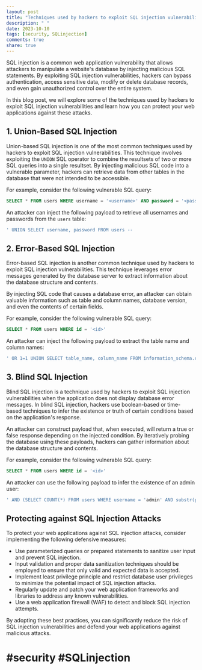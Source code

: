 ```yaml
---
layout: post
title: "Techniques used by hackers to exploit SQL injection vulnerabilities."
description: " "
date: 2023-10-10
tags: [security, SQLinjection]
comments: true
share: true
---
```


SQL injection is a common web application vulnerability that allows attackers to manipulate a website's database by injecting malicious SQL statements. By exploiting SQL injection vulnerabilities, hackers can bypass authentication, access sensitive data, modify or delete database records, and even gain unauthorized control over the entire system.

In this blog post, we will explore some of the techniques used by hackers to exploit SQL injection vulnerabilities and learn how you can protect your web applications against these attacks.

## 1. Union-Based SQL Injection

Union-based SQL injection is one of the most common techniques used by hackers to exploit SQL injection vulnerabilities. This technique involves exploiting the `UNION` SQL operator to combine the resultsets of two or more SQL queries into a single resultset. By injecting malicious SQL code into a vulnerable parameter, hackers can retrieve data from other tables in the database that were not intended to be accessible.

For example, consider the following vulnerable SQL query:

```sql
SELECT * FROM users WHERE username = '<username>' AND password = '<password>'
```

An attacker can inject the following payload to retrieve all usernames and passwords from the `users` table:

```sql
' UNION SELECT username, password FROM users --
```

## 2. Error-Based SQL Injection

Error-based SQL injection is another common technique used by hackers to exploit SQL injection vulnerabilities. This technique leverages error messages generated by the database server to extract information about the database structure and contents.

By injecting SQL code that causes a database error, an attacker can obtain valuable information such as table and column names, database version, and even the contents of certain fields.

For example, consider the following vulnerable SQL query:

```sql
SELECT * FROM users WHERE id = '<id>'
```

An attacker can inject the following payload to extract the table name and column names:

```sql
' OR 1=1 UNION SELECT table_name, column_name FROM information_schema.columns --
```

## 3. Blind SQL Injection

Blind SQL injection is a technique used by hackers to exploit SQL injection vulnerabilities when the application does not display database error messages. In blind SQL injection, hackers use boolean-based or time-based techniques to infer the existence or truth of certain conditions based on the application's response.

An attacker can construct payload that, when executed, will return a true or false response depending on the injected condition. By iteratively probing the database using these payloads, hackers can gather information about the database structure and contents.

For example, consider the following vulnerable SQL query:

```sql
SELECT * FROM users WHERE id = '<id>'
```

An attacker can use the following payload to infer the existence of an admin user:

```sql
' AND (SELECT COUNT(*) FROM users WHERE username = 'admin' AND substr(password, 1, 1) = 'a') = 1 --
```

## Protecting against SQL Injection Attacks

To protect your web applications against SQL injection attacks, consider implementing the following defensive measures:

- Use parameterized queries or prepared statements to sanitize user input and prevent SQL injection.
- Input validation and proper data sanitization techniques should be employed to ensure that only valid and expected data is accepted.
- Implement least privilege principle and restrict database user privileges to minimize the potential impact of SQL injection attacks.
- Regularly update and patch your web application frameworks and libraries to address any known vulnerabilities.
- Use a web application firewall (WAF) to detect and block SQL injection attempts.

By adopting these best practices, you can significantly reduce the risk of SQL injection vulnerabilities and defend your web applications against malicious attacks.

# #security #SQLinjection